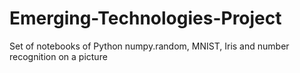 # Emerging-Technologies-Project
Set of notebooks of Python numpy.random, MNIST, Iris and number recognition on a picture
